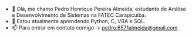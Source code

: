 - 👋  Olá, me chamo Pedro Henrique Pereira Almeida, estudante de Análise e Desenvolvimento de Sistemas na FATEC Carapicuíba.
- 👀  Estou atualmente aprendendo Python, C, VBA e SQL.
- 📫  Para entrar em contato comigo -> pedro.6571almeida@gmail.com.
